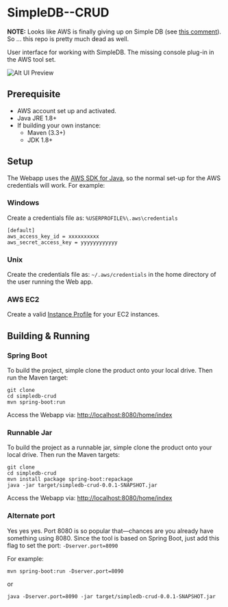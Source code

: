 # SimpleDB--CRUD

**NOTE:** Looks like AWS is finally giving up on Simple DB (see [this comment](https://github.com/aws/aws-sdk-js-v3/issues/1854#issuecomment-754142929)). So ... this repo is pretty much dead as well.

User interface for working with SimpleDB. The missing console plug-in in the AWS tool set.

![Alt UI Preview](http://therealvan.com/image/projects/simpledb_crud.png)


## Prerequisite
* AWS account set up and activated.
* Java JRE 1.8+
* If building your own instance:
    * Maven (3.3+)
    * JDK 1.8+

## Setup

The Webapp uses the [AWS SDK for Java](https://aws.amazon.com/sdk-for-java/), so the normal set-up for the
AWS credentials will work. For example:

### Windows
Create a credentials file as: `%USERPROFILE%\.aws\credentials`

    [default]
    aws_access_key_id = xxxxxxxxxx
    aws_secret_access_key = yyyyyyyyyyyy


### Unix
Create the credentials file as: `~/.aws/credentials` in the home directory of the user running the Web app.

### AWS EC2
Create a valid [Instance Profile](http://docs.aws.amazon.com/IAM/latest/UserGuide/id_roles_use_switch-role-ec2_instance-profiles.html) for your EC2 instances.

## Building & Running

### Spring Boot
To build the project, simple clone the product onto your local drive. Then run the Maven target:

    git clone 
    cd simpledb-crud
    mvn spring-boot:run
    
Access the Webapp via: [http://localhost:8080/home/index](http://localhost:8080/home/index)

### Runnable Jar
To build the project as a runnable jar, simple clone the product onto your local drive. Then run the Maven targets:

    git clone 
    cd simpledb-crud
    mvn install package spring-boot:repackage
    java -jar target/simpledb-crud-0.0.1-SNAPSHOT.jar
    
Access the Webapp via: [http://localhost:8080/home/index](http://localhost:8080/home/index)

### Alternate port
Yes yes yes. Port 8080 is so popular that&mdash;chances are you already have something using 8080. Since the tool
is based on Spring Boot, just add this flag to set the port: `-Dserver.port=8090`
    
For example:

    mvn spring-boot:run -Dserver.port=8090

or    
    
    java -Dserver.port=8090 -jar target/simpledb-crud-0.0.1-SNAPSHOT.jar
    
    
